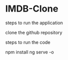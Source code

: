 # IMDB-Clone
steps to run the application

clone the github repository

steps to run the code

  npm install
  ng serve -o
